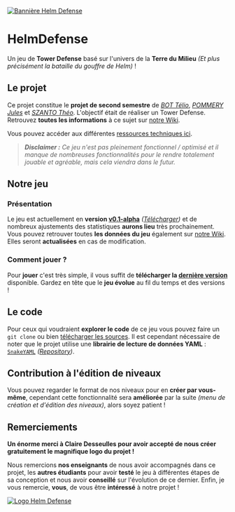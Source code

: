 [![Bannière Helm Defense](https://github.com/indyteo/HelmDefense/blob/wiki/img/Banner%20Helm%20Defense.png)](https://github.com/indyteo/HelmDefense/releases "Accéder à la dernière version du jeu")

# HelmDefense
Un jeu de __Tower Defense__ basé sur l'univers de la __Terre du Milieu__ *(Et plus précisément la bataille du gouffre de Helm)* !

## Le projet
Ce projet constitue le __projet de second semestre__ de *[BOT Télio](https://github.com/TelioBOT "Accéder au profil GitHub")*, *[POMMERY Jules](https://github.com/JulesPopo "Accéder au profil GitHub")* et *[SZANTO Théo](https://github.com/indyteo "Accéder au profil GitHub")*. L'objectif était de réaliser un Tower Defense. Retrouvez __toutes les informations__ à ce sujet sur [notre Wiki](https://github.com/indyteo/HelmDefense/wiki "Helm Defense Wiki").

Vous pouvez accéder aux différentes [ressources techniques ici](https://github.com/indyteo/HelmDefense/blob/master/DOCS.md).

> *__Disclaimer :__ Ce jeu n'est pas pleinement fonctionnel / optimisé et il manque de nombreuses fonctionnalités pour le rendre totalement jouable et agréable, mais cela viendra dans le futur.*

## Notre jeu
### Présentation
Le jeu est actuellement en __version [v0.1-alpha](https://github.com/indyteo/HelmDefense/releases/tag/v0.1-alpha "Cette version est une Pre-Release")__ *([Télécharger](https://github.com/indyteo/HelmDefense/releases/download/v0.1-alpha/HelmDefense_v0.1-alpha.jar "Cliquer pour télécharger la version v0.1-alpha"))* et de nombreux ajustements des statistiques __aurons lieu__ très prochainement. Vous pouvez retrouver toutes __les données du jeu__ également sur [notre Wiki](https://github.com/indyteo/HelmDefense/wiki "Helm Defense Wiki"). Elles seront __actualisées__ en cas de modification.

### Comment jouer ?
Pour __jouer__ c'est très simple, il vous suffit de __télécharger la [dernière version](https://github.com/indyteo/HelmDefense/releases "Pre-Release v0.1-alpha")__ disponible. Gardez en tête que le __jeu évolue__ au fil du temps et des versions !

## Le code
Pour ceux qui voudraient __explorer le code__ de ce jeu vous pouvez faire un `git clone` ou bien [télécharger les sources](https://github.com/indyteo/HelmDefense/archive/master.zip "Sources en format ZIP"). Il est cependant nécessaire de noter que le projet utilise une __librairie de lecture de données YAML__ : [`SnakeYAML`](https://github.com/indyteo/HelmDefense/raw/wiki/snakeyaml.jar "Télécharger la librairie à ajouter au Class Path dans l'IDE") *([Repository](https://bitbucket.org/asomov/snakeyaml "Visiter le repository de la librairie"))*.

## Contribution à l'édition de niveaux
Vous pouvez regarder le format de nos niveaux pour en __créer par vous-même__, cependant cette fonctionnalité sera __améliorée__ par la suite *(menu de création et d'édition des niveaux)*, alors soyez patient !

## Remerciements
__Un énorme merci à Claire Desseulles pour avoir accepté de nous créer gratuitement le magnifique logo du projet !__

Nous remercions __nos enseignants__ de nous avoir accompagnés dans ce projet, les __autres étudiants__ pour avoir __testé__ le jeu à différentes étapes de sa conception et nous avoir __conseillé__ sur l'évolution de ce dernier. Enfin, je vous remercie, __vous__, de vous être __intéressé__ à notre projet !

[![Logo Helm Defense](https://github.com/indyteo/HelmDefense/blob/wiki/img/Logo%20Helm%20Defense%20Colored%20Small.png "Helm Defense - Logo by Claire Desseulles")](https://github.com/indyteo/HelmDefense)
